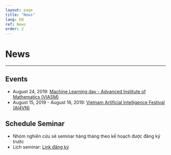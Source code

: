 ```yaml
---
layout: page
title: "News"
lang: EN
ref: News
order: 2
---
```

# News
---

## Events
* August 24, 2019: [Machine Learning day - Advanced Institute of Mathematics (VIASM)](https://viasm.edu.vn/hdkh/machine-learning-day)
* August 15, 2019 - August 16, 2019: [Vietnam Artificial Intelligence Festival (AI4VN)](https://ai4vn.vnexpress.net)
  
## Schedule Seminar
* Nhóm nghiên cứu sẽ seminar hàng tháng theo kế hoạch được đăng ký trước
* Lịch seminar: [Link đăng ký](https://docs.google.com/spreadsheets/d/1azni_aK7jHFFHiEpZxoUAmn-48ppnIBj/edit#gid=1771848776)
